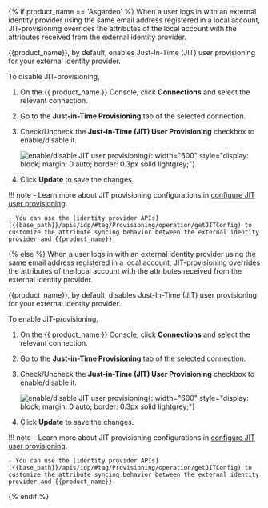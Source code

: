 {% if product_name == 'Asgardeo' %}
When a user logs in with an external identity provider using the same email address registered in a local account, JIT-provisioning overrides the attributes of the local account with the attributes received from the external identity provider.

{{product_name}}, by default, enables Just-In-Time (JIT) user provisioning for your external identity provider.

To disable JIT-provisioning,

1. On the {{ product_name }} Console, click **Connections** and select the relevant connection.

2. Go to the **Just-in-Time Provisioning** tab of the selected connection.

3. Check/Uncheck the **Just-in-Time (JIT) User Provisioning** checkbox to enable/disable it.

    ![enable/disable JIT user provisioning]({{base_path}}/assets/img/guides/jit-provisioning/jit-enabled.png){: width="600" style="display: block; margin: 0 auto; border: 0.3px solid lightgrey;"}

4. Click **Update** to save the changes.

!!! note
    - Learn more about JIT provisioning configurations in [configure JIT user provisioning]({{base_path}}/guides/authentication/jit-user-provisioning/).

    - You can use the [identity provider APIs]({{base_path}}/apis/idp/#tag/Provisioning/operation/getJITConfig) to customize the attribute syncing behavior between the external identity provider and {{product_name}}.
{% else %}
When a user logs in with an external identity provider using the same email address registered in a local account, JIT-provisioning overrides the attributes of the local account with the attributes received from the external identity provider.

{{product_name}}, by default, disables Just-In-Time (JIT) user provisioning for your external identity provider.

To enable JIT-provisioning,

1. On the {{ product_name }} Console, click **Connections** and select the relevant connection.

2. Go to the **Just-in-Time Provisioning** tab of the selected connection.

3. Check/Uncheck the **Just-in-Time (JIT) User Provisioning** checkbox to enable/disable it.

    ![enable/disable JIT user provisioning]({{base_path}}/assets/img/guides/jit-provisioning/jit-enabled.png){: width="600" style="display: block; margin: 0 auto; border: 0.3px solid lightgrey;"}

4. Click **Update** to save the changes.

!!! note
    - Learn more about JIT provisioning configurations in [configure JIT user provisioning]({{base_path}}/guides/authentication/jit-user-provisioning/).

    - You can use the [identity provider APIs]({{base_path}}/apis/idp/#tag/Provisioning/operation/getJITConfig) to customize the attribute syncing behavior between the external identity provider and {{product_name}}.
{% endif %}


